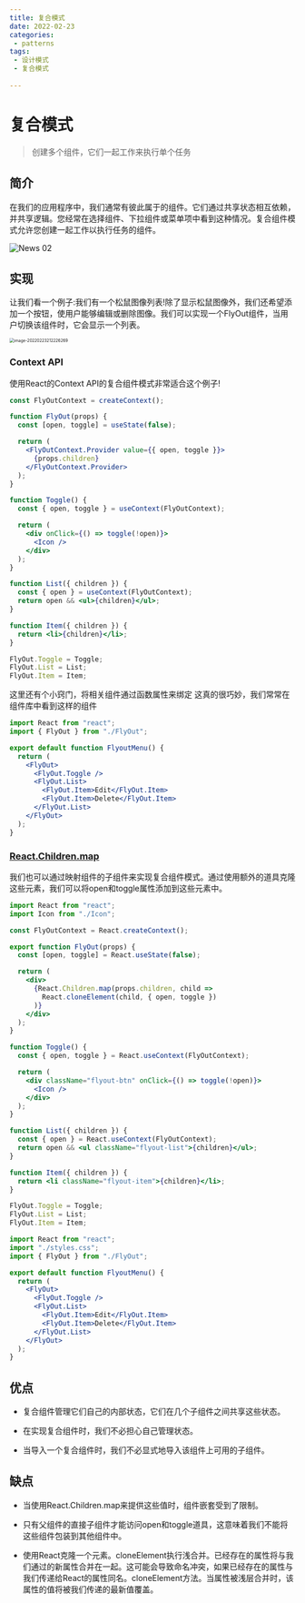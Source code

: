 ```yaml
---
title: 复合模式
date: 2022-02-23
categories:
 - patterns
tags:
 - 设计模式
 - 复合模式
 
---
```


# 复合模式

> 创建多个组件，它们一起工作来执行单个任务

## 简介

 在我们的应用程序中，我们通常有彼此属于的组件。它们通过共享状态相互依赖，并共享逻辑。您经常在选择组件、下拉组件或菜单项中看到这种情况。复合组件模式允许您创建一起工作以执行任务的组件。

![News 02](https://tva1.sinaimg.cn/large/e6c9d24egy1gznrr6f2yoj21hc0u0dhn.jpg)

## 实现

让我们看一个例子:我们有一个松鼠图像列表!除了显示松鼠图像外，我们还希望添加一个按钮，使用户能够编辑或删除图像。我们可以实现一个FlyOut组件，当用户切换该组件时，它会显示一个列表。

<img src="https://tva1.sinaimg.cn/large/e6c9d24egy1gznrgtgmb9j20m812042d.jpg" alt="image-20220223212226269" style="zoom:50%;" />

### Context API

使用React的Context API的复合组件模式非常适合这个例子!

```jsx
const FlyOutContext = createContext();

function FlyOut(props) {
  const [open, toggle] = useState(false);

  return (
    <FlyOutContext.Provider value={{ open, toggle }}>
      {props.children}
    </FlyOutContext.Provider>
  );
}

function Toggle() {
  const { open, toggle } = useContext(FlyOutContext);

  return (
    <div onClick={() => toggle(!open)}>
      <Icon />
    </div>
  );
}

function List({ children }) {
  const { open } = useContext(FlyOutContext);
  return open && <ul>{children}</ul>;
}

function Item({ children }) {
  return <li>{children}</li>;
}

FlyOut.Toggle = Toggle;
FlyOut.List = List;
FlyOut.Item = Item;
```

这里还有个小窍门，将相关组件通过函数属性来绑定 这真的很巧妙，我们常常在组件库中看到这样的组件

```jsx
import React from "react";
import { FlyOut } from "./FlyOut";

export default function FlyoutMenu() {
  return (
    <FlyOut>
      <FlyOut.Toggle />
      <FlyOut.List>
        <FlyOut.Item>Edit</FlyOut.Item>
        <FlyOut.Item>Delete</FlyOut.Item>
      </FlyOut.List>
    </FlyOut>
  );
}
```

### [React.Children.map](https://reactjs.org/docs/react-api.html#reactchildrenmap)

 我们也可以通过映射组件的子组件来实现复合组件模式。通过使用额外的道具克隆这些元素，我们可以将open和toggle属性添加到这些元素中。

```jsx
import React from "react";
import Icon from "./Icon";

const FlyOutContext = React.createContext();

export function FlyOut(props) {
  const [open, toggle] = React.useState(false);

  return (
    <div>
      {React.Children.map(props.children, child =>
        React.cloneElement(child, { open, toggle })
      )}
    </div>
  );
}

function Toggle() {
  const { open, toggle } = React.useContext(FlyOutContext);

  return (
    <div className="flyout-btn" onClick={() => toggle(!open)}>
      <Icon />
    </div>
  );
}

function List({ children }) {
  const { open } = React.useContext(FlyOutContext);
  return open && <ul className="flyout-list">{children}</ul>;
}

function Item({ children }) {
  return <li className="flyout-item">{children}</li>;
}

FlyOut.Toggle = Toggle;
FlyOut.List = List;
FlyOut.Item = Item;
```

```jsx
import React from "react";
import "./styles.css";
import { FlyOut } from "./FlyOut";

export default function FlyoutMenu() {
  return (
    <FlyOut>
      <FlyOut.Toggle />
      <FlyOut.List>
        <FlyOut.Item>Edit</FlyOut.Item>
        <FlyOut.Item>Delete</FlyOut.Item>
      </FlyOut.List>
    </FlyOut>
  );
}
```



## 优点

- 复合组件管理它们自己的内部状态，它们在几个子组件之间共享这些状态。

- 在实现复合组件时，我们不必担心自己管理状态。  

- 当导入一个复合组件时，我们不必显式地导入该组件上可用的子组件。

## 缺点

- 当使用React.Children.map来提供这些值时，组件嵌套受到了限制。

- 只有父组件的直接子组件才能访问open和toggle道具，这意味着我们不能将这些组件包装到其他组件中。
-  使用React克隆一个元素。cloneElement执行浅合并。已经存在的属性将与我们通过的新属性合并在一起。这可能会导致命名冲突，如果已经存在的属性与我们传递给React的属性同名。cloneElement方法。当属性被浅层合并时，该属性的值将被我们传递的最新值覆盖。